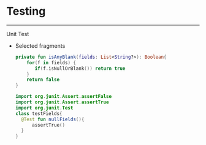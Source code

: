 # Testing
--------
Unit Test
  - Selected fragments 
    

     ```kotlin
     private fun isAnyBlank(fields: List<String?>): Boolean{
         for(f in fields) {
            if(f.isNullOrBlank()) return true
         }
         return false
     }
     ```

     ```kotlin
     import org.junit.Assert.assertFalse
     import org.junit.Assert.assertTrue
     import org.junit.Test
     class testFields{
       @Test fun nullFields(){
           assertTrue()
       }
     }
     ```

     

         
